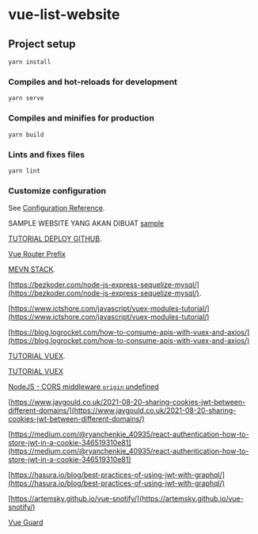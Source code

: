 # vue-list-website

## Project setup
```
yarn install
```

### Compiles and hot-reloads for development
```
yarn serve
```

### Compiles and minifies for production
```
yarn build
```

### Lints and fixes files
```
yarn lint
```

### Customize configuration
See [Configuration Reference](https://cli.vuejs.org/config/).

SAMPLE WEBSITE YANG AKAN DIBUAT [sample](https://moz.com/top500)

[TUTORIAL DEPLOY GITHUB](https://medium.com/swlh/deploy-vue-app-to-github-pages-2ada48d7397e).

[Vue Router Prefix](https://github.com/vuejs/vue-router/issues/2105)

[MEVN STACK](https://www.codermen.com/mevn-stack-tutorial-from-scratch-for-the-beginner/).

[https://bezkoder.com/node-js-express-sequelize-mysql/](https://bezkoder.com/node-js-express-sequelize-mysql/).

[https://www.ictshore.com/javascript/vuex-modules-tutorial/](https://www.ictshore.com/javascript/vuex-modules-tutorial/)

[https://blog.logrocket.com/how-to-consume-apis-with-vuex-and-axios/](https://blog.logrocket.com/how-to-consume-apis-with-vuex-and-axios/)

[TUTORIAL VUEX](https://github.com/ManiruzzamanAkash/Vue-3-Advance-CRUD).

[TUTORIAL VUEX](https://codesandbox.io/s/ry9gm?file=/src/store.js)

[NodeJS - CORS middleware `origin` undefined](https://stackoverflow.com/questions/42589882/nodejs-cors-middleware-origin-undefined)

[https://www.jaygould.co.uk/2021-08-20-sharing-cookies-jwt-between-different-domains/](https://www.jaygould.co.uk/2021-08-20-sharing-cookies-jwt-between-different-domains/)

[https://medium.com/@ryanchenkie_40935/react-authentication-how-to-store-jwt-in-a-cookie-346519310e81](https://medium.com/@ryanchenkie_40935/react-authentication-how-to-store-jwt-in-a-cookie-346519310e81)

[https://hasura.io/blog/best-practices-of-using-jwt-with-graphql/](https://hasura.io/blog/best-practices-of-using-jwt-with-graphql/)

[https://artemsky.github.io/vue-snotify/](https://artemsky.github.io/vue-snotify/)

[Vue Guard](https://www.youtube.com/watch?v=fuqPuyX1UF8&list=PLnQvfeVegcJbbmFmN5ZMnkylQXp6mb7gP&index=7)